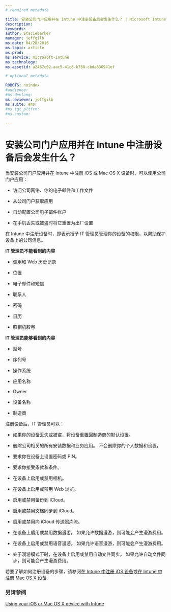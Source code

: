 ```yaml
---
# required metadata

title: 安装公司门户应用并在 Intune 中注册设备后会发生什么？ | Microsoft Intune
description:
keywords:
author: Staciebarker
manager: jeffgilb
ms.date: 04/28/2016
ms.topic: article
ms.prod:
ms.service: microsoft-intune
ms.technology:
ms.assetid: a2467c02-aac5-41c8-b788-cbda830941ef

# optional metadata

ROBOTS: noindex
#audience:
#ms.devlang:
ms.reviewer: jeffgilb
ms.suite: ems
#ms.tgt_pltfrm:
#ms.custom:

---
```



# 安装公司门户应用并在 Intune 中注册设备后会发生什么？

当安装公司门户应用并在 Intune 中注册 iOS 或 Mac OS X 设备时，可以使用公司门户应用：

-   访问公司网络、你的电子邮件和工作文件

-   从公司门户获取应用

-   自动配置公司电子邮件帐户

-   在手机丢失或被盗时将它重置为出厂设置

在 Intune 中注册设备时，即表示授予 IT 管理员管理你的设备的权限，以帮助保护设备上的公司信息。

**IT 管理员不能看到的内容**

-   调用和 Web 历史记录

-   位置

-   电子邮件和短信

-   联系人

-   密码

-   日历

-   照相机胶卷

**IT 管理员能够看到的内容**

-   型号

-   序列号

-   操作系统

-   应用名称

-   Owner

-   设备名称

-   制造商

注册设备后，IT 管理员可以：

-   如果你的设备丢失或被盗，将设备重置回制造商的默认设置。

-   删除公司相关的所有安装数据和业务应用。 不会删除你的个人数据和设置。

-   要求你在设备上设置密码或 PIN。

-   要求你接受条款和条件。

-   在设备上启用或禁用相机。

-   在设备上启用或禁用 Web 浏览。

-   启用或禁用备份到 iCloud。

-   启用或禁用文档同步到 iCloud。

-   启用或禁用向 iCloud 传送照片流。

-   在设备上启用或禁用数据漫游。 如果允许数据漫游，则可能会产生漫游费用。

-   在设备上启用或禁用语音漫游。 如果允许语音漫游，则可能会产生漫游费用。

-   处于漫游模式下时，在设备上启用或禁用自动文件同步。 如果允许自动文件同步，则可能会产生漫游费用。

若要了解如何注册设备的步骤，请参阅[在 Intune 中注册 iOS 设备](enroll-your-device-in-intune-ios.md)或[在 Intune 中注册 Mac OS X 设备](enroll-your-device-in-intune-mac-os-x.md).

### 另请参阅
[Using your iOS or Mac OS X device with Intune](using-your-ios-or-mac-os-x-device-with-intune.md)

<!--HONumber=May16_HO1-->


